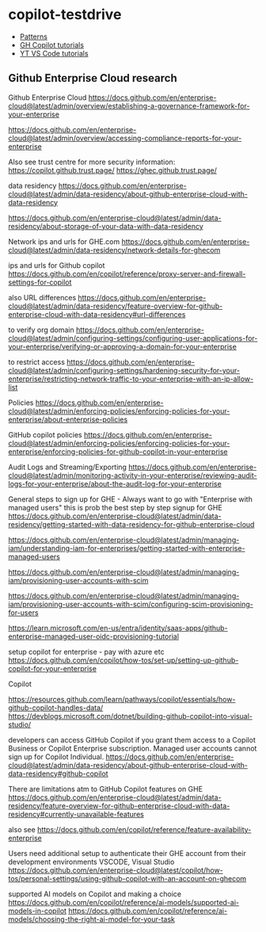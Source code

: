 # copilot-testdrive

* [Patterns](https://patterns.hattori.dev/)
* [GH Copilot tutorials](https://github.com/features/copilot/tutorials)
* [YT VS Code tutorials](https://www.youtube.com/watch?v=hh1nOX14TyY)


## Github Enterprise Cloud research


Github Enterprise Cloud
https://docs.github.com/en/enterprise-cloud@latest/admin/overview/establishing-a-governance-framework-for-your-enterprise

https://docs.github.com/en/enterprise-cloud@latest/admin/overview/accessing-compliance-reports-for-your-enterprise

Also see trust centre for more security information:
https://copilot.github.trust.page/
https://ghec.github.trust.page/

data residency
https://docs.github.com/en/enterprise-cloud@latest/admin/data-residency/about-github-enterprise-cloud-with-data-residency

https://docs.github.com/en/enterprise-cloud@latest/admin/data-residency/about-storage-of-your-data-with-data-residency

Network
ips and urls for GHE.com
https://docs.github.com/en/enterprise-cloud@latest/admin/data-residency/network-details-for-ghecom

ips and urls for Github copilot
https://docs.github.com/en/copilot/reference/proxy-server-and-firewall-settings-for-copilot

also URL differences
https://docs.github.com/en/enterprise-cloud@latest/admin/data-residency/feature-overview-for-github-enterprise-cloud-with-data-residency#url-differences

to verify org domain
https://docs.github.com/en/enterprise-cloud@latest/admin/configuring-settings/configuring-user-applications-for-your-enterprise/verifying-or-approving-a-domain-for-your-enterprise

to restrict access
https://docs.github.com/en/enterprise-cloud@latest/admin/configuring-settings/hardening-security-for-your-enterprise/restricting-network-traffic-to-your-enterprise-with-an-ip-allow-list

Policies
https://docs.github.com/en/enterprise-cloud@latest/admin/enforcing-policies/enforcing-policies-for-your-enterprise/about-enterprise-policies

GitHub copilot policies
https://docs.github.com/en/enterprise-cloud@latest/admin/enforcing-policies/enforcing-policies-for-your-enterprise/enforcing-policies-for-github-copilot-in-your-enterprise

Audit Logs and Streaming/Exporting
https://docs.github.com/en/enterprise-cloud@latest/admin/monitoring-activity-in-your-enterprise/reviewing-audit-logs-for-your-enterprise/about-the-audit-log-for-your-enterprise


General steps to sign up for GHE - Always want to go with "Enterprise with managed users"
this is prob the best step by step signup for GHE
https://docs.github.com/en/enterprise-cloud@latest/admin/data-residency/getting-started-with-data-residency-for-github-enterprise-cloud

https://docs.github.com/en/enterprise-cloud@latest/admin/managing-iam/understanding-iam-for-enterprises/getting-started-with-enterprise-managed-users

https://docs.github.com/en/enterprise-cloud@latest/admin/managing-iam/provisioning-user-accounts-with-scim

https://docs.github.com/en/enterprise-cloud@latest/admin/managing-iam/provisioning-user-accounts-with-scim/configuring-scim-provisioning-for-users

https://learn.microsoft.com/en-us/entra/identity/saas-apps/github-enterprise-managed-user-oidc-provisioning-tutorial

setup copilot for enterprise - pay with azure etc
https://docs.github.com/en/copilot/how-tos/set-up/setting-up-github-copilot-for-your-enterprise




Copilot

https://resources.github.com/learn/pathways/copilot/essentials/how-github-copilot-handles-data/
https://devblogs.microsoft.com/dotnet/building-github-copilot-into-visual-studio/
 
developers can access GitHub Copilot if you grant them access to a Copilot Business or Copilot Enterprise subscription. Managed user accounts cannot sign up for Copilot Individual.
https://docs.github.com/en/enterprise-cloud@latest/admin/data-residency/about-github-enterprise-cloud-with-data-residency#github-copilot

There are limitations atm to GitHub Copilot features on GHE
https://docs.github.com/en/enterprise-cloud@latest/admin/data-residency/feature-overview-for-github-enterprise-cloud-with-data-residency#currently-unavailable-features

also see
https://docs.github.com/en/copilot/reference/feature-availability-enterprise

Users need additional setup to authenticate their GHE account from their development environments VSCODE, Visual Studio
https://docs.github.com/en/enterprise-cloud@latest/copilot/how-tos/personal-settings/using-github-copilot-with-an-account-on-ghecom

supported AI models on Copilot and making a choice
https://docs.github.com/en/copilot/reference/ai-models/supported-ai-models-in-copilot
https://docs.github.com/en/copilot/reference/ai-models/choosing-the-right-ai-model-for-your-task